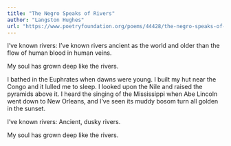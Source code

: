 ```yaml
---
title: "The Negro Speaks of Rivers"
author: "Langston Hughes"
url: "https://www.poetryfoundation.org/poems/44428/the-negro-speaks-of-rivers"
---
```


I’ve known rivers:
I’ve known rivers ancient as the world and older than the flow of human blood in human veins.

My soul has grown deep like the rivers.

I bathed in the Euphrates when dawns were young.
I built my hut near the Congo and it lulled me to sleep.
I looked upon the Nile and raised the pyramids above it.
I heard the singing of the Mississippi when Abe Lincoln went down to New Orleans, and I’ve seen its muddy bosom turn all golden in the sunset.

I’ve known rivers:
Ancient, dusky rivers.

My soul has grown deep like the rivers.
